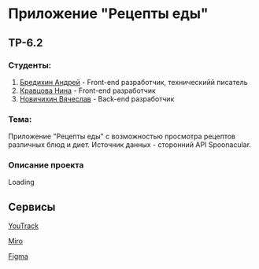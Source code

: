# Приложение "Рецепты еды"
## TP-6.2
### Студенты:
1. [Бредихин Андрей](https://github.com/Andreyvd) - Front-end разработчик, техническийй писатель
2. [Кравцова Нина](https://github.com/NinelNina) - Front-end разработчик
3. [Новичихин Вячеслав](https://github.com/Novia2003) - Back-end разработчик
### Тема:
Приложение "Рецепты еды" с возможностью просмотра рецептов различных блюд и диет. Источник данных - сторонний API Spoonacular.
### Описание проекта
Loading
## Сервисы
[YouTrack](https://claudemonet.youtrack.cloud/agiles/159-2/current)

[Miro](https://miro.com/app/board/uXjVNnK_6zI=/)

[Figma](https://www.figma.com/file/UaMh6pD49SvYcP4G83df0Y/My-Recipe-App?type=design&node-id=0-1&mode=design)
